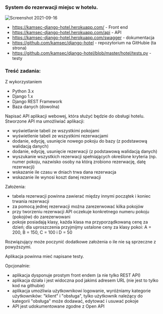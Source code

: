 
 ### System do rezerwacji miejsc w hotelu.
 
![Screenshot 2021-09-16](https://user-images.githubusercontent.com/62106309/133615433-4ac6c2de-b797-4cd6-a6f7-12810c5201fa.png)


<ul>
 <li><a href="https://kamsec-django-hotel.herokuapp.com/">https://kamsec-django-hotel.herokuapp.com/</a> - Front end</li>
 <li><a href="https://kamsec-django-hotel.herokuapp.com/api">https://kamsec-django-hotel.herokuapp.com/api</a> - API</li>
 <li><a href="https://kamsec-django-hotel.herokuapp.com/swagger">https://kamsec-django-hotel.herokuapp.com/swagger</a> - dokumentacja</li>
 <li><a href="https://github.com/kamsec/django-hotel">https://github.com/kamsec/django-hotel</a> - repozytorium na GitHubie (ta strona)</li>
 <li><a href="https://github.com/kamsec/django-hotel/blob/master/hotel/tests.py">https://github.com/kamsec/django-hotel/blob/master/hotel/tests.py</a> - testy</li>
</ul>


### Treść zadania:

Z wykorzystaniem
- Python 3.x
- Django 1.x
- Django REST Framework
- Baza danych (dowolna)

Napisać API aplikacji webowej, która służyć będzie do obsługi hotelu. Stworzone API ma umożliwiać aplikacji:
- wyświetlanie tabeli ze wszystkimi pokojami
- wyświetlenie tabeli ze wszystkimi rezerwacjami
- dodanie, edycję, usunięcie nowego pokoju do bazy (z podstawową walidacją danych)
- dodanie, edycję, usunięcie rezerwacji (z podstawową walidacją danych)
- wyszukanie wszystkich rezerwacji spełniających określone kryteria (np. numer pokoju, nazwisko osoby na którą zrobiono rezerwację, datę rezerwacji)
- wskazanie ile czasu w dniach trwa dana rezerwacja
- wskazanie ile wynosi koszt danej rezerwacji

Założenia:
- tabela rezerwacji powinna zawierać między innymi początek i koniec trwania rezerwacji 
- za pomocą jednej rezerwacji można zarezerwować kilka pokojów
- przy tworzeniu rezerwacji API oczekuje konkretnego numeru pokoju (pokojów) do zarezerwowani
- pokoje posiadają klasy, każda klasa ma przyporządkowaną cenę za dzień; dla uproszczenia przyjmijmy ustalone ceny za klasy pokoi: A = 200, B = 150, C = 100 i D = 50

Rozwiązujący może poczynić dodatkowe założenia o ile nie są sprzeczne z powyższymi.

Aplikacja powinna mieć napisane testy. 

Opcjonalnie:
- aplikacja dysponuje prostym front endem (a nie tylko REST API)
- aplikacja działa i jest widoczna pod jakimś adresem URL (nie jest to tylko kod na githubie)
- aplikacja umożliwia użytkownikowi logowanie, wyróżniamy kategorie użytkowników: "klient" i "obsługa", tylko użytkownik należący do kategorii "obsługa" może dodawać, edytować i usuwać pokoje
- API jest udokumentowane zgodne z Open API
